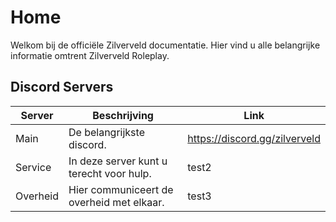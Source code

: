 # Home
Welkom bij de officiële Zilverveld documentatie. Hier vind u alle belangrijke informatie omtrent Zilverveld Roleplay.

## Discord Servers
| Server      | Beschrijving                              | Link                          |
| ----------- | ----------------------------------------- | ----------------------------- |
| Main        | De belangrijkste discord.                 | https://discord.gg/zilverveld |
| Service     | In deze server kunt u terecht voor hulp.  | test2                         |
| Overheid    | Hier communiceert de overheid met elkaar. | test3                         |
